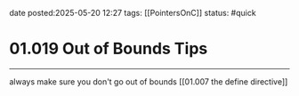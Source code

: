 date posted:2025-05-20 12:27
tags: [[PointersOnC]]
status: #quick
# 01.019 Out of Bounds Tips
---

always make sure you don't go out of bounds [[01.007  the define directive]]
